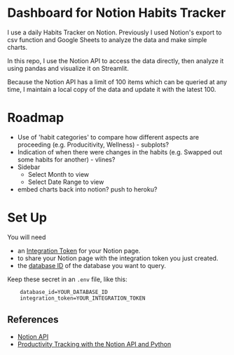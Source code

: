 # Dashboard for Notion Habits Tracker
I use a daily Habits Tracker on Notion. Previously I used Notion's export to csv function and Google Sheets to analyze the data and make simple charts. 

In this repo, I use the Notion API to access the data directly, then analyze it using pandas and visualize it on Streamlit. 

Because the Notion API has a limit of 100 items which can be queried at any time, I maintain a local copy of the data and update it with the latest 100.

# Roadmap
- Use of 'habit categories' to compare how different aspects are proceeding (e.g. Producitivity, Wellness) - subplots?
- Indication of when there were changes in the habits (e.g. Swapped out some habits for another) - vlines?
- Sidebar
    - Select Month to view
    - Select Date Range to view
- embed charts back into notion? push to heroku?

# Set Up
You will need
* an [Integration Token](https://www.redgregory.com/notion/2021/5/13/how-to-find-the-token-to-connect-zapier-and-notion) for your Notion page.
* to share your Notion page with the integration token you just created. 
* the [database ID](https://developers.notion.com/docs/getting-started#share-a-database-with-your-integration) of the database you want to query. 

Keep these secret in an `.env` file, like this:
```
    database_id=YOUR_DATABASE_ID
    integration_token=YOUR_INTEGRATION_TOKEN
```

## References
* [Notion API](https://developers.notion.com/reference/post-database-query)
* [Productivity Tracking with the Notion API and Python](https://towardsdatascience.com/productivity-tracking-with-the-notion-api-and-python-f5f866fe11d8)